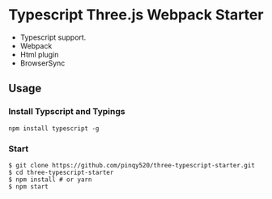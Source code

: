# Typescript Three.js Webpack Starter

- Typescript support.
- Webpack
- Html plugin
- BrowserSync

## Usage

### Install Typscript and Typings

```
npm install typescript -g
```

### Start

```
$ git clone https://github.com/pinqy520/three-typescript-starter.git
$ cd three-typescript-starter
$ npm install # or yarn
$ npm start
```